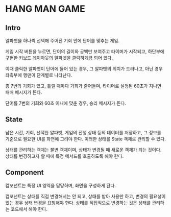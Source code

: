 # HANG MAN GAME

## Intro

알파벳을 하나씩 선택해 주어진 기회 안에 단어를 맞추는 게임.

게임 시작 버튼을 누르면, 단어의 길이와 공백만 보여주고 타이머가 시작되고, 하단부에 구현한 키보드 레이아웃의 알파벳을 클릭하게끔 되어 있다.

이때 클릭한 알파벳이 단어에 들어 있는 경우, 그 알파벳의 위치가 드러나고, 아닌 경우 좌측부에 행맨이 단계별로 나타난다.

총 7번의 기회가 있고, 틀릴 때마다 기회가 줄어들며, 타이머로 설정된 60초가 지나면 패배 메시지가 뜬다.

단어를 7번의 기회와 60초 이내에 맞춘 경우, 승리 메시지가 뜬다.

## State

남은 시간, 기회, 선택한 알파벳, 게임의 진행 상태 등의 데이터를 저장하고, 그 정보를 기준으로 필요한 UI를 화면에 그려야 한다. 이러한 상태를 State 객체로 관리할 수 있다.

상태를 관리하는 객체는 불변 객체이며, 상태가 변경될 때 새로운 객체가 되는 것이다. 상태를 변경하고자 할 때에 특정 메서드를 호출하도록 해야 한다.

## Component

컴포넌트는 특정 UI 영역을 담당하며, 화면을 구성하게 된다.

컴포넌트는 상태를 직접 변경해서는 안 되고, 상태를 받아 사용만 하고, 변경의 필요성이 있는 경우 상태 변경을 요청해야 한다. 상태를 직접적으로 변경하는 것은 상태를 관리하는 코드에서 해야 한다.
